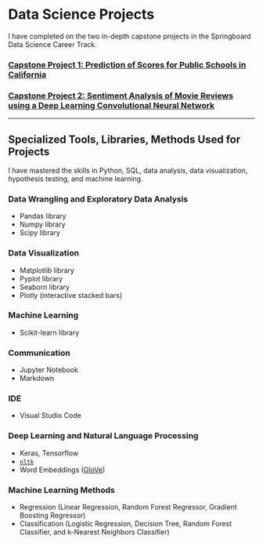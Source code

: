 # Data Science Projects  

I have completed on the two in-depth capstone projects in the Springboard Data Science Career Track.

### **[Capstone Project 1: Prediction of Scores for Public Schools in California](https://github.com/ahrimhan/data-science-project/tree/master/project1)**


### **[Capstone Project 2: Sentiment Analysis of Movie Reviews using a Deep Learning Convolutional Neural Network](https://github.com/ahrimhan/data-science-project/tree/master/project2)**

---
## Specialized Tools, Libraries, Methods Used for Projects  

I have mastered the skills in Python, SQL, data analysis, data visualization, hypothesis testing, and machine learning.

### Data Wrangling and Exploratory Data Analysis
- Pandas library
- Numpy library
- Scipy library

### Data Visualization
- Matplotlib library
- Pyplot library
- Seaborn library
- Plotly (interactive stacked bars)

### Machine Learning
- Scikit-learn library

### Communication
- Jupyter Notebook
- Markdown

### IDE
- Visual Studio Code


### Deep Learning and Natural Language Processing
- Keras, Tensorflow
- [`nltk`](http://www.nltk.org/)
- Word Embeddings ([GloVe](https://nlp.stanford.edu/projects/glove/))

### Machine Learning Methods
- Regression (Linear Regression, Random Forest Regressor, Gradient Boosting Regressor)
- Classification (Logistic Regression, Decision Tree, Random Forest Classifier, and k-Nearest Neighbors Classifier)


<!--[`spaCy`](https://spacy.io/), [`pattern`](http://www.clips.ua.ac.be/pattern)-->